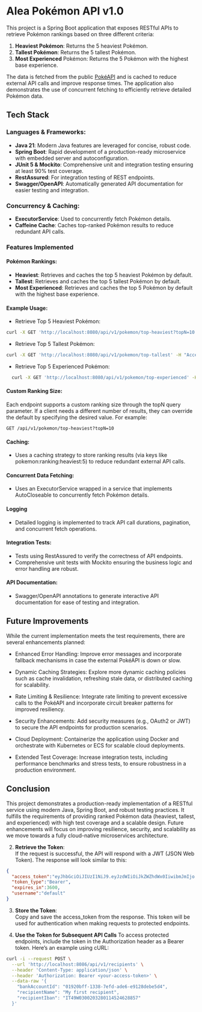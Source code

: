 # Alea Pokémon API v1.0

This project is a Spring Boot application that exposes RESTful APIs to retrieve Pokémon rankings based on three different criteria:

1. **Heaviest Pokémon**: Returns the 5 heaviest Pokémon.
2. **Tallest Pokémon**: Returns the 5 tallest Pokémon.
3. **Most Experienced** Pokémon: Returns the 5 Pokémon with the highest base experience.

The data is fetched from the public [PokéAPI](https://pokeapi.co/api/v2/) and is cached to reduce external API calls and improve response times. The application also demonstrates the use of concurrent fetching to efficiently retrieve detailed Pokémon data.

## Tech Stack

### Languages & Frameworks:

- **Java 21**: Modern Java features are leveraged for concise, robust code.
- **Spring Boot**: Rapid development of a production-ready microservice with embedded server and autoconfiguration.
- **JUnit 5 & Mockito**: Comprehensive unit and integration testing ensuring at least 90% test coverage.
- **RestAssured**: For integration testing of REST endpoints.
- **Swagger/OpenAPI**: Automatically generated API documentation for easier testing and integration.

### Concurrency & Caching:

- **ExecutorService**: Used to concurrently fetch Pokémon details.
- **Caffeine Cache**: Caches top-ranked Pokémon results to reduce redundant API calls.

### Features Implemented

#### Pokémon Rankings:
- **Heaviest**: Retrieves and caches the top 5 heaviest Pokémon by default.
- **Tallest**: Retrieves and caches the top 5 tallest Pokémon by default.
- **Most Experienced**: Retrieves and caches the top 5 Pokémon by default with the highest base experience.

#### Example Usage:
- Retrieve Top 5 Heaviest Pokémon:
```bash
curl -X GET 'http://localhost:8080/api/v1/pokemon/top-heaviest?topN=10' -H "Accept: application/json"
```
- Retrieve Top 5 Tallest Pokémon:
```bash
curl -X GET 'http://localhost:8080/api/v1/pokemon/top-tallest' -H "Accept: application/json"
```
 - Retrieve Top 5 Experienced Pokémon:
```bash
  curl -X GET 'http://localhost:8080/api/v1/pokemon/top-experienced' -H "Accept: application/json"
```
#### Custom Ranking Size:
Each endpoint supports a custom ranking size through the topN query parameter. 
If a client needs a different number of results, they can override the default by specifying the desired value. 
For example:

```
GET /api/v1/pokemon/top-heaviest?topN=10
```

#### Caching:
- Uses a caching strategy to store ranking results (via keys like pokemon:ranking:heaviest:5) to reduce redundant external API calls.

#### Concurrent Data Fetching:
- Uses an ExecutorService wrapped in a service that implements AutoCloseable to concurrently fetch Pokémon details.

#### Logging
- Detailed logging is implemented to track API call durations, pagination, and concurrent fetch operations.

#### Integration Tests:
- Tests using RestAssured to verify the correctness of API endpoints.
- Comprehensive unit tests with Mockito ensuring the business logic and error handling are robust.

#### API Documentation:
- Swagger/OpenAPI annotations to generate interactive API documentation for ease of testing and integration.


## Future Improvements

While the current implementation meets the test requirements, there are several enhancements planned:

- Enhanced Error Handling:
Improve error messages and incorporate fallback mechanisms in case the external PokéAPI is down or slow.

- Dynamic Caching Strategies:
Explore more dynamic caching policies such as cache invalidation, refreshing stale data, or distributed caching for scalability.

- Rate Limiting & Resilience:
Integrate rate limiting to prevent excessive calls to the PokéAPI and incorporate circuit breaker patterns for improved resiliency.

- Security Enhancements:
Add security measures (e.g., OAuth2 or JWT) to secure the API endpoints for production scenarios.

- Cloud Deployment:
Containerize the application using Docker and orchestrate with Kubernetes or ECS for scalable cloud deployments.

- Extended Test Coverage:
Increase integration tests, including performance benchmarks and stress tests, to ensure robustness in a production environment.

## Conclusion

This project demonstrates a production-ready implementation of a RESTful service using modern Java, Spring Boot, and robust testing practices. 
It fulfills the requirements of providing ranked Pokémon data (heaviest, tallest, and experienced) with high test coverage and a scalable design. 
Future enhancements will focus on improving resilience, security, and scalability as we move towards a fully cloud-native microservices architecture.








2. **Retrieve the Token**:    
    If the request is successful, the API will respond with a JWT (JSON Web Token). The response will look similar to this:
```json
{
  "access_token":"eyJhbGciOiJIUzI1NiJ9.eyJzdWIiOiJkZWZhdWx0IiwibmJmIjo...",
  "token_type":"Bearer",
  "expires_in":3600,
  "username":"default"
}
```
3. **Store the Token**:        
    Copy and save the access_token from the response. This token will be used for authentication when making requests to protected endpoints.


4. **Use the Token for Subsequent API Calls**
    To access protected endpoints, include the token in the Authorization header as a Bearer token. Here’s an example using cURL:
```bash
curl -i --request POST \
  --url 'http://localhost:8086/api/v1/recipients' \
  --header 'Content-Type: application/json' \
  --header 'Authorization: Bearer <your-access-token>' \
  --data-raw '{
    "bankAccountId": "01920bff-1338-7efd-ade6-e9128debe5d4",
    "recipientName": "My first recipient",
    "recipientIban": "IT49W0300203280114524628857"
  }'
```
